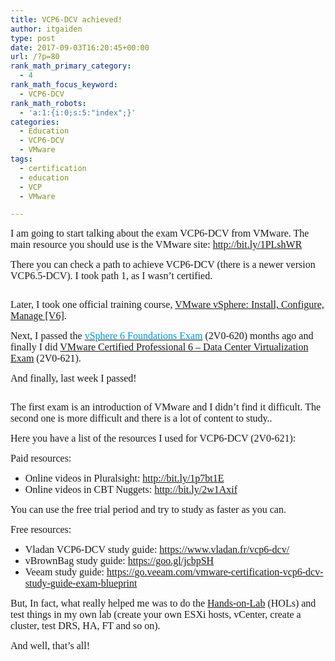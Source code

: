 ```yaml
---
title: VCP6-DCV achieved!
author: itgaiden
type: post
date: 2017-09-03T16:20:45+00:00
url: /?p=80
rank_math_primary_category:
  - 4
rank_math_focus_keyword:
  - VCP6-DCV
rank_math_robots:
  - 'a:1:{i:0;s:5:"index";}'
categories:
  - Education
  - VCP6-DCV
  - VMware
tags:
  - certification
  - education
  - VCP
  - VMware

---
```

<span style="font-size: 16px; font-family: Didact Gothic;">I am going to start talking about the exam VCP6-DCV from VMware. The main resource you should use is the VMware site: <a href="http://bit.ly/1PLshWR">http://bit.ly/1PLshWR</a></span>

<span style="font-family: Didact Gothic; font-size: 16px;">There you can check a path to achieve VCP6-DCV (there is a newer version VCP6.5-DCV). I took path 1, as I wasn&#8217;t certified.</span>

<span style="font-size: 16px; font-family: Didact Gothic;"><img src="http://wp.docker.localhost:8000/wp-content/uploads/2017/09/090317_1620_VCP6DCVachi1.png" alt="" /></span>

<span style="font-family: Didact Gothic; font-size: 16px;">Later, I took <a name="&lpos=apps_scodevmw_:_270"></a>one official training course, <a href="http://mylearn.vmware.com/mgrreg/courses.cfm?ui=www_edu&a=one&id_subject=60901">VMware vSphere: Install, Configure, Manage [V6]</a>.</span>

<span style="font-family: Didact Gothic; font-size: 16px;">Next, I passed the <a href="https://mylearn.vmware.com/mgrReg/plan.cfm?plan=64179&ui=www_cert"><span style="color: #0095d3;">vSphere 6 Foundations Exam</span></a> (2V0-620<a name="&lpos=apps_scodevmw_:_250"></a>) months ago and finally I did <a href="https://mylearn.vmware.com/mgrReg/plan.cfm?plan=64180&ui=www_cert">VMware Certified Professional 6 – Data Center Virtualization Exam</a> (2V0-621).</span>

<span style="font-size: 16px; font-family: Didact Gothic;">And finally, last week I passed!</span>

<span style="font-size: 16px; font-family: Didact Gothic;"><img src="http://wp.docker.localhost:8000/wp-content/uploads/2017/09/090317_1620_VCP6DCVachi2.png" alt="" /></span>

<span style="font-size: 16px; font-family: Didact Gothic;">The first exam is an introduction of VMware and I didn&#8217;t find it difficult. The second one is more difficult and there is a lot of content to study..</span>

<span style="font-size: 16px; font-family: Didact Gothic;">Here you have a list of the resources I used for VCP6-DCV (2V0-621):</span>

<span style="font-size: 16px; font-family: Didact Gothic;">Paid resources:</span>

  * <span style="font-size: 16px; font-family: Didact Gothic;">Online videos in Pluralsight: <a href="http://bit.ly/1p7bt1E">http://bit.ly/1p7bt1E</a></span>
  * <span style="font-size: 16px; font-family: Didact Gothic;">Online videos in CBT Nuggets: <a href="http://bit.ly/2w1Axif">http://bit.ly/2w1Axif</a></span>

<span style="font-size: 16px; font-family: Didact Gothic;">You can use the free trial period and try to study as faster as you can.</span>

<span style="font-size: 16px; font-family: Didact Gothic;">Free resources:</span>

  * <span style="font-size: 16px; font-family: Didact Gothic;">Vladan VCP6-DCV study guide: <a href="https://www.vladan.fr/vcp6-dcv/">https://www.vladan.fr/vcp6-dcv/</a></span>
  * <span style="font-size: 16px; font-family: Didact Gothic;">vBrownBag study guide: <a href="https://goo.gl/jcbpSH">https://goo.gl/jcbpSH</a></span>
  * <span style="font-size: 16px; font-family: Didact Gothic;">Veeam study guide: <a href="https://go.veeam.com/vmware-certification-vcp6-dcv-study-guide-exam-blueprint">https://go.veeam.com/vmware-certification-vcp6-dcv-study-guide-exam-blueprint</a></span>

<span style="font-size: 16px; font-family: Didact Gothic;">But, In fact, what really helped me was to do the <a href="https://labs.hol.vmware.com/HOL/catalogs/">Hands-on-Lab</a> (HOLs) and test things in my own lab (create your own ESXi hosts, vCenter, create a cluster, test DRS, HA, FT and so on).</span>

<span style="font-size: 16px; font-family: Didact Gothic;">And well, that&#8217;s all!</span>